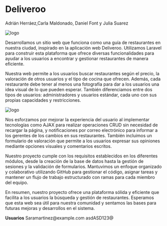 # Deliveroo
<p>
    Adrián Herráez,Carla Maldonado, Daniel Font y Julia Suarez
</p>
    <img src="https://upload.wikimedia.org/wikipedia/commons/thumb/9/94/Deliveroo_Logo.svg/2560px-Deliveroo_Logo.svg.png" alt="logo">
</p>
<p>
    Desarrollamos un sitio web que funciona como una guía de restaurantes en nuestra ciudad, inspirado en la aplicación web Deliveroo. Utilizamos Laravel para construir esta plataforma que ofrece diversas funcionalidades para ayudar a los usuarios a encontrar y gestionar restaurantes de manera eficiente.
</p>
<p>
    Nuestra web permite a los usuarios buscar restaurantes según el precio, la valoración de otros usuarios y el tipo de cocina que ofrecen. Además, cada restaurante debe tener al menos una fotografía para dar a los usuarios una idea visual de lo que pueden esperar. También diferenciamos entre dos tipos de usuarios: administradores y usuarios estándar, cada uno con sus propias capacidades y restricciones.
</p>
    <img src="https://ecomm.design/wp-content/uploads/2016/04/deliveroo-full-1.jpg" alt="logo">

<p>
    Nos esforzamos por mejorar la experiencia del usuario al implementar tecnologías como AJAX para realizar operaciones CRUD sin necesidad de recargar la página, y notificaciones por correo electrónico para informar a los gerentes de los cambios en sus restaurantes. También incluimos un formulario de valoración que permite a los usuarios expresar sus opiniones mediante opciones visuales y comentarios escritos.
</p>
<p>
    Nuestro proyecto cumple con los requisitos establecidos en los diferentes módulos, desde la creación de la base de datos hasta la gestión de sesiones y la validación de formularios. Mantuvimos un enfoque organizado y colaborativo utilizando GitHub para gestionar el código, asignar tareas y mantener un flujo de trabajo estructurado con ramas para cada miembro del equipo.
</p>
<p>
    En resumen, nuestro proyecto ofrece una plataforma sólida y eficiente que facilita a los usuarios la búsqueda y gestión de restaurantes. Esperamos que esta web sea útil para nuestra comunidad y sentamos las bases para futuras mejoras y desarrollos en el sistema.
</p>

<p>
    <strong>Usuarios</strong>
    Saramartinez@example.com
    asdASD123@
</p>
